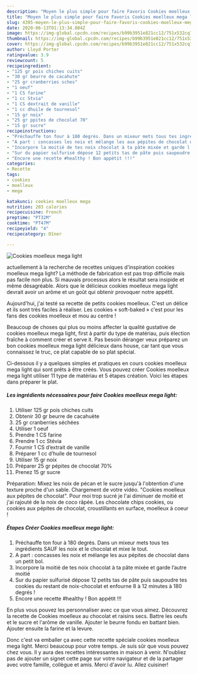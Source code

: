 ```yaml
---
description: "Moyen le plus simple pour faire Favoris Cookies moelleux mega light"
title: "Moyen le plus simple pour faire Favoris Cookies moelleux mega light"
slug: 4395-moyen-le-plus-simple-pour-faire-favoris-cookies-moelleux-mega-light
date: 2020-06-13T01:13:34.804Z
image: https://img-global.cpcdn.com/recipes/b99b3951e821cc12/751x532cq70/cookies-moelleux-mega-light-photo-principale-de-la-recette.jpg
thumbnail: https://img-global.cpcdn.com/recipes/b99b3951e821cc12/751x532cq70/cookies-moelleux-mega-light-photo-principale-de-la-recette.jpg
cover: https://img-global.cpcdn.com/recipes/b99b3951e821cc12/751x532cq70/cookies-moelleux-mega-light-photo-principale-de-la-recette.jpg
author: Lloyd Porter
ratingvalue: 3.9
reviewcount: 5
recipeingredient:
- "125 gr pois chiches cuits"
- "30 gr beurre de cacahute"
- "25 gr cranberries sches"
- "1 oeuf"
- "1 CS farine"
- "1 cc Stvia"
- "1 CS dextrait de vanille"
- "1 cc dhuile de tournesol"
- "15 gr noix"
- "25 gr ppites de chocolat 70"
- "15 gr sucre"
recipeinstructions:
- "Préchauffe ton four à 180 degrés. Dans un mixeur mets tous tes ingrédients SAUF les noix et le chocolat et mixe le tout."
- "A part : concasses les noix et mélange les aux pépites de chocolat dans un petit bol."
- "Incorpore la moitié de tes noix chocolat à ta pâte mixée et garde l’autre moitié"
- "Sur du papier sulfurisé dépose 12 petits tas de pâte puis saupoudre tes cookies du restant de noix-chocolat et enfourne 8 à 12 minutes à 180 degrés !"
- "Encore une recette #healthy ! Bon appétit !!!"
categories:
- Recette
tags:
- cookies
- moelleux
- mega

katakunci: cookies moelleux mega 
nutrition: 203 calories
recipecuisine: French
preptime: "PT32M"
cooktime: "PT47M"
recipeyield: "4"
recipecategory: Dîner

---
```



![Cookies moelleux mega light](https://img-global.cpcdn.com/recipes/b99b3951e821cc12/751x532cq70/cookies-moelleux-mega-light-photo-principale-de-la-recette.jpg)

actuellement à la recherche de recettes uniques d'inspiration cookies moelleux mega light? La méthode de fabrication est pas trop difficile mais pas facile non plus. Si mauvais processus alors le résultat sera insipide et même désagréable. Alors que le délicieux cookies moelleux mega light devrait avoir un arôme et un goût qui obtenir provoquer notre appétit.

Aujourd&#39;hui, j&#39;ai testé sa recette de petits cookies moelleux. C&#39;est un délice et ils sont très faciles à réaliser. Les cookies « soft-baked » c&#39;est pour les fans des cookies moelleux et mou au centre !

Beaucoup de choses qui plus ou moins affecter la qualité gustative de cookies moelleux mega light, first à partir du type de matériau, puis élection fraîche à comment créer et serve it. Pas besoin déranger veux préparez un bon cookies moelleux mega light délicieux dans house, car tant que vous connaissez le truc, ce plat capable de so plat spécial.


Ci-dessous il y a quelques simples et pratiques en cours cookies moelleux mega light qui sont prêts à être créés. Vous pouvez créer Cookies moelleux mega light utiliser 11 type de matériau et 5 étapes création. Voici les étapes dans préparer le plat.

<!--inarticleads1-->

##### Les ingrédients nécessaires pour faire Cookies moelleux mega light:

1. Utiliser 125 gr pois chiches cuits
1. Obtenir 30 gr beurre de cacahuète
1.  25 gr cranberries séchées
1. Utiliser 1 oeuf
1. Prendre 1 CS farine
1. Prendre 1 cc Stévia
1. Fournir 1 CS d’extrait de vanille
1. Préparer 1 cc d’huile de tournesol
1. Utiliser 15 gr noix
1. Préparer 25 gr pépites de chocolat 70%
1. Prenez 15 gr sucre


Préparation: Mixez les noix de pécan et le sucre jusqu&#39;à l&#39;obtention d&#39;une texture proche d&#39;un sable. Chargement de votre vidéo. &#34;Cookies moelleux aux pépites de chocolat&#34;. Pour moi trop sucré je l&#39;ai diminuer de moitié et j&#39;ai rajouté de la noix de coco râpée. Les chocolate chips cookies, ou cookies aux pépites de chocolat, croustillants en surface, moelleux à coeur ! 

<!--inarticleads2-->

##### Étapes Créer Cookies moelleux mega light:

1. Préchauffe ton four à 180 degrés. Dans un mixeur mets tous tes ingrédients SAUF les noix et le chocolat et mixe le tout.
1. A part : concasses les noix et mélange les aux pépites de chocolat dans un petit bol.
1. Incorpore la moitié de tes noix chocolat à ta pâte mixée et garde l’autre moitié
1. Sur du papier sulfurisé dépose 12 petits tas de pâte puis saupoudre tes cookies du restant de noix-chocolat et enfourne 8 à 12 minutes à 180 degrés !
1. Encore une recette #healthy ! Bon appétit !!!


En plus vous pouvez les personnaliser avec ce que vous aimez. Découvrez la recette de Cookies moelleux au chocolat et raisins secs. Battre les oeufs et le sucre et l&#39;arôme de vanille. Ajouter le beurre fondu en battant bien. Ajouter ensuite la farine et la levure. 


Donc c'est va emballer ça avec cette recette spéciale cookies moelleux mega light. Merci beaucoup pour votre temps. Je suis sûr que vous pouvez chez vous. Il y aura des recettes  intéressantes in maison à venir. N'oubliez pas de ajouter un signet cette page sur votre navigateur et de la partager avec votre famille, collègue et amis. Merci d'avoir lu. Allez cuisiner!
